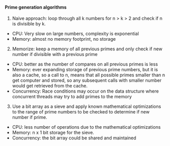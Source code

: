 #### Prime generation algorithms

1. Naive approach: loop through all k numbers for n > k > 2 and check if n is divisible by k.
* CPU: Very slow on large numbers, complexity is exponential
* Memory: almost no memory footprint, no storage

2. Memorize: keep a memory of all previous primes and only check if new number if divisible with a previous prime
* CPU: better as the number of compares on all previous primes is less
* Memory: ever expanding storage of previous prime numbers, but it is also a cache, so a call to n, means that all possible primes smaller than n get computer and stored, so any subsequent calls with smaller number would get retrieved from the cache.
* Concurrency: Race conditions may occur on the data structure where concurrent threads may try to add primes to the memory

3. Use a bit array as a sieve and apply known mathematical optimizations to the range of prime numbers to be checked to determine if new number if prime.
* CPU: less number of operations due to the mathematical optimizations
* Memory: n x 1 bit storage for the sieve.
* Concurrency: the bit array could be shared and maintained 
 
 